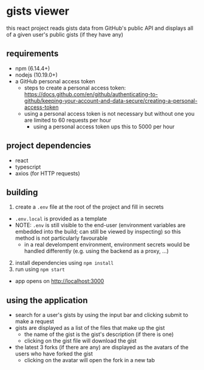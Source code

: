 # gists viewer

this react project reads gists data from GitHub's public API and displays all of a given user's public gists (if they have any)

## requirements

- npm (6.14.4+)
- nodejs (10.19.0+)
- a GitHub personal access token
  - steps to create a personal access token: https://docs.github.com/en/github/authenticating-to-github/keeping-your-account-and-data-secure/creating-a-personal-access-token
  - using a personal access token is not necessary but without one you are limited to 60 requests per hour
    - using a personal access token ups this to 5000 per hour

## project dependencies

- react
- typescript
- axios (for HTTP requests)

## building

1. create a `.env` file at the root of the project and fill in secrets
  - `.env.local` is provided as a template
  - NOTE: `.env` is still visible to the end-user (environment variables are embedded into the build; can still be viewed by inspecting) so this method is not particularly favourable
    - in a real develompent environment, environment secrets would be handled differently (e.g. using the backend as a proxy, ...)
2. install dependencies using `npm install`
3. run using `npm start`
  - app opens on [http://localhost:3000](http://localhost:3000)

## using the application

- search for a user's gists by using the input bar and clicking submit to make a request
- gists are displayed as a list of the files that make up the gist
  - the name of the gist is the gist's description (if there is one)
  - clicking on the gist file will download the gist
- the latest 3 forks (if there are any) are displayed as the avatars of the users who have forked the gist
  - clicking on the avatar will open the fork in a new tab
